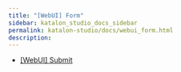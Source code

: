 ```yaml
---
title: "[WebUI] Form" 
sidebar: katalon_studio_docs_sidebar
permalink: katalon-studio/docs/webui_form.html 
description: 
---
```

*   [\[WebUI\] Submit](/display/KD/%5BWebUI%5D+Submit)